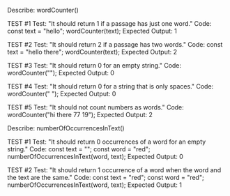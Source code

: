 Describe: wordCounter()

TEST #1
Test: "It should return 1 if a passage has just one word."
Code:
const text = "hello";
wordCounter(text);
Expected Output: 1

TEST #2
Test: "It should return 2 if a passage has two words."
Code:
const text = "hello there";
wordCounter(text);
Expected Output: 2

TEST #3
Test: "It should return 0 for an empty string."
Code: wordCounter("");
Expected Output: 0

TEST #4
Test: "It should return 0 for a string that is only spaces."
Code: wordCounter(" ");
Expected Output: 0

TEST #5
Test: "It should not count numbers as words."
Code: wordCounter("hi there 77 19");
Expected Output: 2

Describe: numberOfOccurrencesInText()

TEST #1
Test: "It should return 0 occurrences of a word for an empty string."
Code:
const text = "";
const word = "red";
numberOfOccurrencesInText(word, text);
Expected Output: 0

TEST #2
Test: "It should return 1 occurrence of a word when the word and the text are the same."
Code:
const text = "red";
const word = "red";
numberOfOccurrencesInText(word, text);
Expected Output: 1
